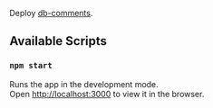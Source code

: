 Deploy [db-comments](https://db-comments.vercel.app/).

## Available Scripts

### `npm start`

Runs the app in the development mode.<br />
Open [http://localhost:3000](http://localhost:3000) to view it in the browser.


